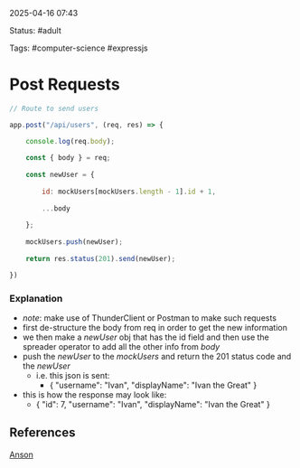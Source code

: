 
2025-04-16  07:43

Status: #adult 

Tags: #computer-science #expressjs 

# Post Requests

``` javascript
// Route to send users

app.post("/api/users", (req, res) => {

	console.log(req.body);
	
	const { body } = req;
	
	const newUser = {
	
		id: mockUsers[mockUsers.length - 1].id + 1,
		
		...body
	
	};
	
	mockUsers.push(newUser);
	
	return res.status(201).send(newUser);

})

```

### Explanation
- *note*: make use of ThunderClient or Postman to make such requests
- first de-structure the body from req in order to get the new information
- we then make a *newUser* obj that has the id field and then use the spreader operator to add all the other info from *body*
- push the *newUser* to the *mockUsers* and return the 201 status code and the *newUser*
	- i.e. this json is sent:
		- {
			  "username": "Ivan",
			  "displayName": "Ivan the Great"
		 }
- this is how the response may look like:
	- {
		  "id": 7,
		  "username": "Ivan",
		  "displayName": "Ivan the Great"
	 }

## References
[Anson](https://www.youtube.com/watch?v=nH9E25nkk3I&t=1917s)


